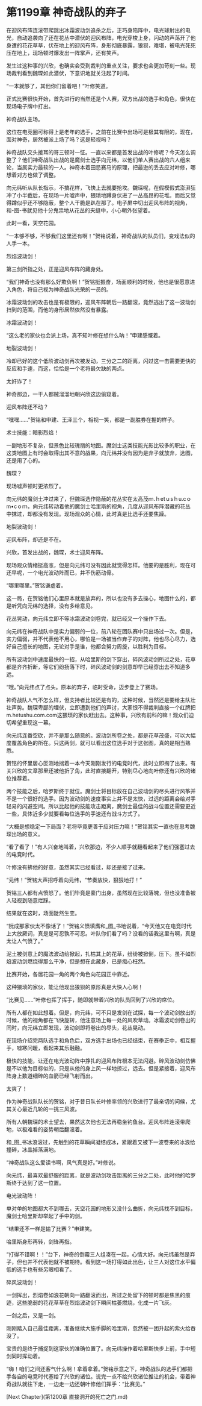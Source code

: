 # 第1199章 神奇战队的弃子

在迎风布阵连滚带爬跳出冰霜波动剑追杀之后，正巧身陷阵中，电光球射出的电光，自动追袭向了还在花丛中潜伏的迎风布阵，电光穿梭上身，闪动的声荡开了他身遭的花花草草，伏在地上的迎风布阵，身形彻底暴露，狼狈，难堪，被电光死死压在地上，现场顿时爆发出一阵掌声，还有笑声。

发生过这种事的兴欣，也确实会受到裁判的重点关注，要求也会更加苛刻一些。现场裁判看到魏琛如此潜伏，下意识地就关注起了时间。

“一本就够了，其他你们留着吧！”叶修笑道。

正式比赛很快开始，首先进行的当然还是个人赛，双方出战的选手和角色，很快在现场电子牌中打出。

神奇战队主场。

这位在电竞圈可称得上是老年的选手，之前在比赛中出场可是极其有限的，现在，面对神奇，居然被派上场了吗？这是轻视吗？

神奇战队交头接耳的哥三顿时一怔。一直以来都是首发出战的叶修呢？今天怎么调整了？他们神奇战队出战的是魔剑士选手向元纬，以他们单人赛出战的六人组来论，当属实力最软的一人。神奇本着田忌赛马的原理，把最逊的丢去应对叶修，哪想着对方也做了调整。

向元纬听从队长指示，不搞花样，飞快上去就要抢攻。魏琛呢，在假模假式澎湃狂冲了小半截后，在现场一片嘘声中，猥琐地蹲身伏进了一丛高昂的花堆。而后又觉得蹲似乎还不够隐蔽，整个人干脆是趴在那了。电子屏中切出迎风布阵的视角，和-图-书就见他十分鬼祟地从花丛的夹缝中，小心朝外张望着。

此时一看，天空花园。

“一本够不够，不够我们这里还有啊！”贺铭说着，神奇战队的队员们，变戏法似的人手一本。

烈焰波动剑！

第三剑所指之处，正是迎风布阵的藏身处。

“我们神奇也没有那么好欺负啊！”贺铭挺振奋，场面顺利的时候，他也是很愿意进入角色，将自己视为神奇战队光荣的一员的。

冰霜波动剑的攻击也是有极限的，迎风布阵朝后一路翻滚，竟然逃出了这一波动剑扫到的范围，而他的身形居然依然没有暴露。

冰霜波动剑！

“这么老的家伙也会派上场，真不知叶修在想什么呐！”申建感慨着。

地裂波动剑！

冷却已好的这个低阶波动剑再次被发动，三分之二的距离，闪过这一击需要更快的反应和手速，而这，恰恰是一个老将最欠缺的两点。

太奸诈了！

神奇那边，一干人都贼溜溜地朝兴欣这边偷窥着。

迎风布阵还不动？

“嘿嘿……”贺铭和申建、王泽三个，相视一笑，都是一副胜券在握的样子。

术士技能：暗影烈焰！

一副地形不复杂，但景色比较瑰丽的地图。魔剑士这类技能光影比较多的职业，在这类地图上有时会取得出其不意的战果，向元纬并没有因为是弃子就放弃，选图，还是用了心的。

魏琛？

现场嘘声顿时更浓烈了。

向元纬的魔剑士冲过来了，但魏琛选作隐蔽的花丛实在太高茂ｍ.ｈetｕsｈu.cｏm•cｏｍ，向元纬转动着他的魔剑士哈里斯的视角，几度从迎风布阵潜藏的花丛中抹过，却都没有发现。现场观众的心情，此时真是比选手还要焦躁。

地裂波动剑！

迎风布阵，却还是不在。

兴欣，首发出战的，魏琛，术士迎风布阵。

现场观众情绪挺高涨，但是向元纬可没有因此就觉得怎样。他要的是胜利，现在可还早呢，一个电光波动阵而已，并不伤筋动骨。

“哪里哪里。”贺铭谦虚着。

这一局，在贺铭他们心里原本就是放弃的，所以也没有多去操心，地图什么的，都是听凭向元纬的选择，没有多给意见。

花丛晃动，向元纬立即不等冰霜波动剑卷完，就已经又一个操作下去。

向元纬在神奇战队中是实力偏弱的一位，前八轮在团队赛中只出场过一次。但是，实力偏弱，并不代表他不用心，哪怕是一场被当作弃子的对阵，他也尽心尽力，选好自己擅长的地图，无论对手是谁，他都会努力周旋，以胜利为目标。

所有波动剑中速度最快的一招，从哈里斯的剑下穿出，碎风波动剑所过之处，花草都是齐齐折断，等它们纷扬落下时，碎风波动剑的剑意却早已经穿出去不知道多远。

“哦。”向元纬点了点头。原本的弃子，临时受命，迈步登上了赛场。

神奇战队人气不怎么样，但支持者比较还是有的，这种时候，当然还是要给主队壮壮声势。魏琛卑鄙的埋伏，立即遭到他们的声讨，大家恨不得裁判直接一个红牌把m.hetushu.com.com这猥琐的家伙赶出去。这种事，兴欣有前科的嘛！观众们迫切希望重现这一幕。

向元纬连番空砍，并不是那么随意的。波动剑所卷之处，都是花草茂盛，可以大幅度覆盖角色的所在。只这两剑，就可以看出这位选手对于这张图，真的是相当熟悉。

贺铭的怀里居心叵测地揣着一本今天刚刚发行的电竞时代，此时立即掏了出来。有关兴欣的文章那里还被他折了角，此时直接翻开，特别尽心地向叶修还有兴欣的诸位推荐着。

两个技能之后，哈罗斯终于就位。魔剑士将目标放在自己波动剑的尽头进行风筝并不是一个很好的选手。因为波动剑的速度事实上并不是太快，过远的距离会给对手轻易的闪避空间。所以比起他的技能攻击距离，魔剑士最佳的战斗位置还需要更近一些，具体近多少就要看每位选手的手速还有战斗方式了。

“大概是想稳定一下局面？老将毕竟更善于应对压力嘛！”贺铭其实一直也在思考魏琛出场的意义。

“看了看了！”有人兴奋地叫着，兴欣那边，不少人顺手就翻看起来了他们强塞过去的电竞时代。

叶修没有拂他的好意，虽然其实已经看过，却还是接了过来。

“元纬！”贺铭大声招呼着向元纬，“节奏放快，狠狠地打！”

贺铭三人都有点愤怒了。他们毕竟是豪门出身，虽然现在比较落魄，但也没准备被人轻视到随意烂踩。

结果就在这时，场面陡然生变。

“阮成那家伙太不像话了！”贺铭义愤填膺和_图_书地说着，“今天他又在电竞时代上大放厥词，真是是可忍孰不可忍。叶队你们看了吗？没看的话我这里有啊，真是太让人气愤了。”

泥土被剑意上的魔法波动给掀起，扎枯其上的花草，纷纷被掀倒，压下。虽不如烈焰波动剑燃烧得那么干净，但是想在此藏身，已是痴心枉然。

比赛开始，各居花园一角的两个角色向花园正中靠近。

这种猥琐的家伙，能让他现出狼狈的原形真是大快人心啊！

“比赛见……”叶修也挥了挥手，随即就带着兴欣的队员回到了兴欣的席位。

所有人都在如此想着。但是，向元纬，可不只是发剑在试探，每一个波动剑放出的时候，他的视角都在飞快旋转，他注意场上每一处的风吹草动。冰霜波动剑卷出的同时，向元纬立即发现，波动剑即将卷出的尽头，花丛晃动。

在现场介绍完两队选手和角色后，双方选手出场也已经结束，在赛季正中，相互握手，嘘寒问暖，看起来其乐融融。

极快的技能，让还在电光波动阵中挣扎的迎风布阵根本无法闪避。碎风波动剑仿佛是不以他为目标似的，只是从他的身上风一样地掠过，远去。但是紧接着，迎风布阵身上数道细碎的血箭已经飞射而出。

太爽了！

作为神奇战队队长的贺铭，对于昔日队长叶修率领的兴欣进行了最亲切的问候，尤其关心最近几轮的一挑三风波。

所有人朝魏琛的术士望去，果然这次他也无法再稳坐钓鱼台。迎风布阵连滚带爬地，以极难看的姿势朝后翻滚着。

和_图_书冰浪滚过，先触到的花草瞬间凝结成冰，紧跟着又被下一波卷来的冰浪给撞碎，冰晶掉落满地。

“神奇战队这么爱读书啊，风气真是好。”叶修说。

向元纬，最喜欢最舒服的距离，就是波动剑攻击距离的三分之二处，此时他的哈罗斯终于达到了这一位置。

电光波动阵！

单对单的地图都大不到哪去，天空花园的地形又没什么曲折，向元纬找不到目标，魔剑士哈里斯却举起了手中的剑。

“结果还不一样是输了比赛？”申建笑。

哈里斯身形再转，剑锋再指。

“打得不错啊！！”台下，神奇的倒霉三人组凑在一起，心情大好。向元纬虽然是弃子，但也并不代表他就不被期待。看到这一场打得如此出色，让三人对这位水平偏低的选手也有些另眼相看了。

碎风波动剑！

一剑挥出，烈焰卷如浪花朝向一路翻滚而出，所过之处留下的顿时都是焦黑的痕迹，这些脆弱的花花草草在烈焰波动剑下瞬间枯萎燃烧，化成一片飞灰。

一剑之后，又是一剑。

刚刚踏入自己最佳距离，准备继续大施手脚的哈里斯，忽然被一团升起的紫火给吞没了。

宝贵的是终于捕捉到这家伙的准确位置了。向元纬操作着哈里斯快步上前，手中短剑同时挥动着。

“嗨！咱们之间还客气什么啊！拿着拿着。”贺铭示意之下，神奇战队的选手们都把手各自的电竞时代塞给了兴欣的诸位。说完一点不给兴欣诸位推让的机会，带着神奇战队就往下走，一边走一边还朝叶修他们挥手：“比赛见。”



[Next Chapter](第1200章 直接洞开的死亡之门.md)